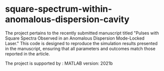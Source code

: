 # square-spectrum-within-anomalous-dispersion-cavity

The project pertains to the recently submitted manuscript titled "Pulses with Square Spectra Observed in an Anomalous Dispersion Mode-Locked Laser." This code is designed to reproduce the simulation results presented in the manuscript, ensuring that all parameters and outcomes match those reported in the article.

The project is supported by : MATLAB version: 2021b
